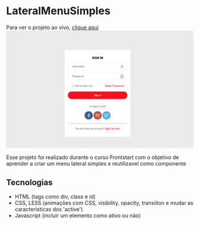 # LateralMenuSimples

Para ver o projeto ao vivo, [clique aqui ](https://coderandressa.github.io/signin2/)
![Projeto Preview](https://github.com/isadorastan/signinform/blob/master/assets/project-preview.png?raw=true)

Esse projeto foi realizado durante o curso Frontstart com o objetivo de aprender a criar um menu lateral simples e reutilizavel como componente

## Tecnologias
- HTML (tags como div, class e id)
- CSS, LESS (animações com CSS, visibility, opacity, transiiton e mudar as caracteristicas dos 'active')
- Javascript (incluir um elemento como ativo ou não)
